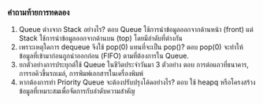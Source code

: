 ### คำถามท้ายการทดลอง
1. Queue ต่างจาก Stack อย่างไร?
ตอบ Queue ใช้การนำข้อมูลออกจากด้านหน้า (front) แต่ Stack ใช้การนำข้อมูลออกจากด้านบน (top) โดยมีลำดับที่ต่างกัน
2. เพราะเหตุใดการ dequeue จึงใช้ pop(0) แทนที่จะเป็น pop()?
ตอบ pop(0) จะทำให้ข้อมูลที่เข้ามาก่อนถูกนำออกก่อน (FIFO) ตามที่ต้องการใน Queue.
3. ยกตัวอย่างการประยุกต์ใช้ Queue ในชีวิตประจำวันมา 3 ตัวอย่าง
ตอบ การต่อแถวที่ธนาคาร, การรอคิวขึ้นรถเมล์, การพิมพ์เอกสารในเครื่องพิมพ์
4. หากต้องการทำ Priority Queue จะต้องปรับปรุงโค้ดอย่างไร?
ตอบ ใช้ heapq หรือโครงสร้างข้อมูลที่เหมาะสมเพื่อจัดการกับลำดับความสำคัญ